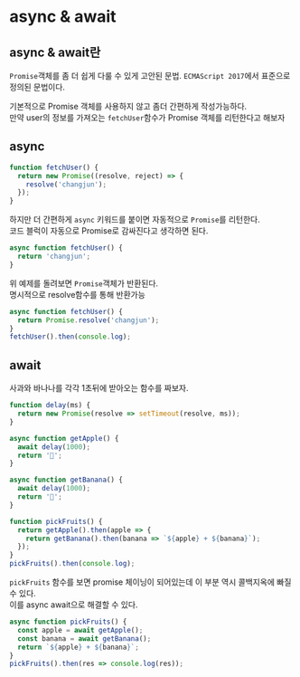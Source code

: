 # async & await

## async & await란

`Promise`객체를 좀 더 쉽게 다룰 수 있게 고안된 문법. `ECMAScript 2017`에서 표준으로 정의된 문법이다.

기본적으로 Promise 객체를 사용하지 않고 좀더 간편하게 작성가능하다.  
만약 user의 정보를 가져오는 `fetchUser`함수가 Promise 객체를 리턴한다고 해보자

## async

```js
function fetchUser() {
  return new Promise((resolve, reject) => {
    resolve('changjun');
  });
}
```

하지만 더 간편하게 `async` 키워드를 붙이면 자동적으로 `Promise`를 리턴한다.  
코드 블럭이 자동으로 Promise로 감싸진다고 생각하면 된다.

```js
async function fetchUser() {
  return 'changjun';
}
```

위 예제를 돌려보면 `Promise`객체가 반환된다.  
명시적으로 resolve함수를 통해 반환가능

```js
async function fetchUser() {
  return Promise.resolve('changjun');
}
fetchUser().then(console.log);
```

## await

사과와 바나나를 각각 1초뒤에 받아오는 함수를 짜보자.

```js
function delay(ms) {
  return new Promise(resolve => setTimeout(resolve, ms));
}

async function getApple() {
  await delay(1000);
  return '🍎';
}

async function getBanana() {
  await delay(1000);
  return '🍌';
}

function pickFruits() {
  return getApple().then(apple => {
    return getBanana().then(banana => `${apple} + ${banana}`);
  });
}
pickFruits().then(console.log);
```

`pickFruits` 함수를 보면 promise 체이닝이 되어있는데 이 부분 역시 콜백지옥에 빠질 수 있다.  
이를 async await으로 해결할 수 있다.

```js
async function pickFruits() {
  const apple = await getApple();
  const banana = await getBanana();
  return `${apple} + ${banana}`;
}
pickFruits().then(res => console.log(res));
```
